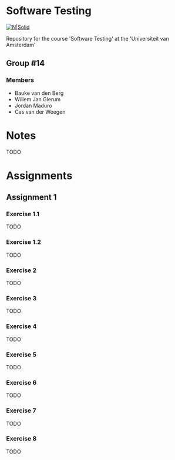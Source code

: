 # Software Testing

[![N|Solid](https://upload.wikimedia.org/wikipedia/commons/4/43/Haskell-Logo-Variation.png)](https://www.haskell.org/)

Repository for the course 'Software Testing' at the 'Universiteit van Amsterdam'

## Group \#14
### Members
  - Bauke van den Berg
  - Willem Jan Glerum
  - Jordan Maduro
  - Cas van der Weegen

# Notes
TODO

# Assignments
## Assignment 1
### Exercise 1.1
TODO
### Exercise 1.2
TODO
### Exercise 2
TODO
### Exercise 3
TODO
### Exercise 4
TODO
### Exercise 5
TODO
### Exercise 6
TODO
### Exercise 7
TODO
### Exercise 8
TODO
